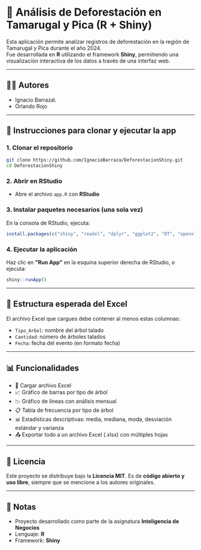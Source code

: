 # 🌳 Análisis de Deforestación en Tamarugal y Pica (R + Shiny)

Esta aplicación permite analizar registros de deforestación en la región de Tamarugal y Pica durante el año 2024.\
Fue desarrollada en **R** utilizando el framework **Shiny**, permitiendo una visualización interactiva de los datos a través de una interfaz web.

------------------------------------------------------------------------

## 👨‍💻 Autores

-   Ignacio Barraza\
-   Orlando Rojo

------------------------------------------------------------------------

## 🚀 Instrucciones para clonar y ejecutar la app

### 1. Clonar el repositorio

``` bash
git clone https://github.com/IgnacioBarraza/DeforestacionShiny.git
cd DeforestacionShiny
```

### 2. Abrir en RStudio

-   Abre el archivo `app.R` con **RStudio**

### 3. Instalar paquetes necesarios (una sola vez)

En la consola de RStudio, ejecuta:

``` r
install.packages(c("shiny", "readxl", "dplyr", "ggplot2", "DT", "openxlsx"))
```

### 4. Ejecutar la aplicación

Haz clic en **"Run App"** en la esquina superior derecha de RStudio, o ejecuta:

``` r
shiny::runApp()
```

------------------------------------------------------------------------

## 📁 Estructura esperada del Excel

El archivo Excel que cargues debe contener al menos estas columnas:

-   `Tipo_Arbol`: nombre del árbol talado
-   `Cantidad`: número de árboles talados
-   `Fecha`: fecha del evento (en formato fecha)

------------------------------------------------------------------------

## 📊 Funcionalidades

-   📂 Cargar archivo Excel
-   📈 Gráfico de barras por tipo de árbol
-   📉 Gráfico de líneas con análisis mensual
-   📋 Tabla de frecuencia por tipo de árbol
-   📊 Estadísticas descriptivas: media, mediana, moda, desviación estándar y varianza
-   📤 Exportar todo a un archivo Excel (.xlsx) con múltiples hojas

------------------------------------------------------------------------

## 📜 Licencia

Este proyecto se distribuye bajo la **Licencia MIT**. Es de **código abierto y uso libre**, siempre que se mencione a los autores originales.

------------------------------------------------------------------------

## 📝 Notas

-   Proyecto desarrollado como parte de la asignatura **Inteligencia de Negocios**
-   Lenguaje: **R**
-   Framework: **Shiny**
